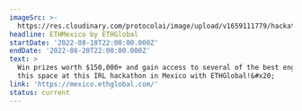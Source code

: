 ```yaml
---
imageSrc: >-
  https://res.cloudinary.com/protocolai/image/upload/v1659111779/hackathons/ETHMexico_Filecoin_IPFS_Hackathon_bqixib.jpg
headline: ETHMexico by ETHGlobal
startDate: '2022-08-18T22:00:00.000Z'
endDate: '2022-08-20T22:00:00.000Z'
text: >
  Win prizes worth $150,000+ and gain access to several of the best engineers in
  this space at this IRL hackathon in Mexico with ETHGlobal!&#x20;
link: 'https://mexico.ethglobal.com/'
status: current
---
```


